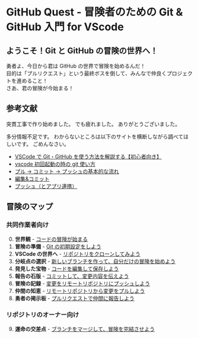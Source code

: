 # GitHub Quest - 冒険者のための Git & GitHub 入門 for VScode

## ようこそ！Git と GitHub の冒険の世界へ！

勇者よ、今日から君は GitHub の世界で冒険を始めるんだ！  
目的は「プルリクエスト」という最終ボスを倒して、みんなで仲良くプロジェクトを進めること！  
さあ、君の冒険が今始まる！

## 参考文献

突貫工事で作り始めました。
でも疲れました。
ありがとうございました。

多分情報不足です。
わからないところは以下のサイトを横断しながら調べてほしいです。
ごめんなさい。

- [VSCode で Git・GitHub を使う方法を解説する【初心者向き】](https://miyashimo-studio.jp/blog/detail/vscode-github/)
- [vscode 初回起動の時の git 使い方](https://zenn.dev/kd_gamegikenblg/articles/b220e23b0b7ef9#%E4%BD%BF%E3%81%84%E6%96%B9)
- [プル → コミット → プッシュの基本的な流れ](https://zenn.dev/ojk/books/github-vscode/viewer/pull-push)
- [編集&コミット](https://zenn.dev/ojk/books/github-vscode/viewer/vscode-git#%E7%B7%A8%E9%9B%86%EF%BC%86%E3%82%B3%E3%83%9F%E3%83%83%E3%83%88)
- [プッシュ（とアプリ連携）](https://zenn.dev/ojk/books/github-vscode/viewer/vscode-git#%E3%83%97%E3%83%83%E3%82%B7%E3%83%A5%EF%BC%88%E3%81%A8%E3%82%A2%E3%83%97%E3%83%AA%E9%80%A3%E6%90%BA%EF%BC%89)

## 冒険のマップ


### 共同作業者向け

0. **世界観** - [コードの冒険が始まる](chapters/00_git_vs_googledrive.md)
1. **冒険の準備** - [Git の初期設定をしよう](chapters/01_git_initial_setup.md)
2. **VSCode の世界へ** - [リポジトリをクローンしてみよう](chapters/02_clone_repository.md)
3. **分岐点の選択** - [新しいブランチを作って、自分だけの冒険を始めよう](chapters/03_create_branch.md)
4. **発見した宝物** - [コードを編集して保存しよう](chapters/04_edit_and_save_code.md)
5. **報告の石版** - [コミットして、変更内容を伝えよう](chapters/05_commit_changes.md)
6. **冒険の記録** - [変更をリモートリポジトリにプッシュしよう](chapters/06_push_changes.md)
7. **仲間の知恵** - [リモートリポジトリから変更をプルしよう](chapters/07_pull_changes.md)
8. **勇者の掲示板** - [プルリクエストで仲間に報告しよう](chapters/08_create_pull_request.md)

### リポジトリのオーナー向け

9. **運命の交差点** - [ブランチをマージして、冒険を完結させよう](chapters/09_merge_branch.md)


